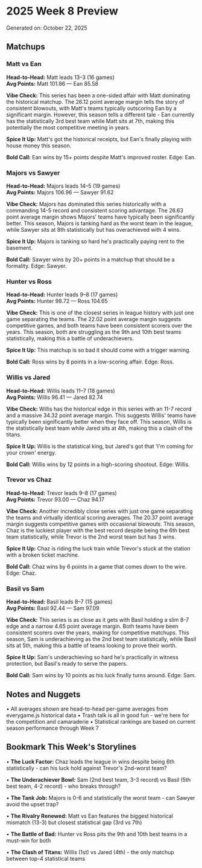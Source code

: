 # 2025 Week 8 Preview

Generated on: October 22, 2025

## Matchups

### Matt vs Ean
**Head-to-Head:** Matt leads 13–3 (16 games)  
**Avg Points:** Matt 101.86 — Ean 85.58

**Vibe Check:** This series has been a one-sided affair with Matt dominating the historical matchup. The 26.12 point average margin tells the story of consistent blowouts, with Matt's teams typically outscoring Ean by a significant margin. However, this season tells a different tale - Ean currently has the statistically 3rd best team while Matt sits at 7th, making this potentially the most competitive meeting in years.

**Spice It Up:** Matt's got the historical receipts, but Ean's finally playing with house money this season.

**Bold Call:** Ean wins by 15+ points despite Matt's improved roster. Edge: Ean.

### Majors vs Sawyer
**Head-to-Head:** Majors leads 14–5 (19 games)  
**Avg Points:** Majors 106.96 — Sawyer 91.62

**Vibe Check:** Majors has dominated this series historically with a commanding 14-5 record and consistent scoring advantage. The 26.63 point average margin shows Majors' teams have typically been significantly better. This season, Majors is tanking hard as the worst team in the league, while Sawyer sits at 8th statistically but has overachieved with 4 wins.

**Spice It Up:** Majors is tanking so hard he's practically paying rent to the basement.

**Bold Call:** Sawyer wins by 20+ points in a matchup that should be a formality. Edge: Sawyer.

### Hunter vs Ross
**Head-to-Head:** Hunter leads 9–8 (17 games)  
**Avg Points:** Hunter 98.72 — Ross 104.65

**Vibe Check:** This is one of the closest series in league history with just one game separating the teams. The 22.02 point average margin suggests competitive games, and both teams have been consistent scorers over the years. This season, both are struggling as the 9th and 10th best teams statistically, making this a battle of underachievers.

**Spice It Up:** This matchup is so bad it should come with a trigger warning.

**Bold Call:** Ross wins by 8 points in a low-scoring affair. Edge: Ross.

### Willis vs Jared
**Head-to-Head:** Willis leads 11–7 (18 games)  
**Avg Points:** Willis 96.41 — Jared 82.74

**Vibe Check:** Willis has the historical edge in this series with an 11-7 record and a massive 34.32 point average margin. This suggests Willis' teams have typically been significantly better when they face off. This season, Willis is the statistically best team while Jared sits at 4th, making this a clash of the titans.

**Spice It Up:** Willis is the statistical king, but Jared's got that 'I'm coming for your crown' energy.

**Bold Call:** Willis wins by 12 points in a high-scoring shootout. Edge: Willis.

### Trevor vs Chaz
**Head-to-Head:** Trevor leads 9–8 (17 games)  
**Avg Points:** Trevor 93.00 — Chaz 94.17

**Vibe Check:** Another incredibly close series with just one game separating the teams and virtually identical scoring averages. The 20.37 point average margin suggests competitive games with occasional blowouts. This season, Chaz is the luckiest player with the best record despite being the 6th best team statistically, while Trevor is the 2nd worst team but has 3 wins.

**Spice It Up:** Chaz is riding the luck train while Trevor's stuck at the station with a broken ticket machine.

**Bold Call:** Chaz wins by 6 points in a game that comes down to the wire. Edge: Chaz.

### Basil vs Sam
**Head-to-Head:** Basil leads 8–7 (15 games)  
**Avg Points:** Basil 92.44 — Sam 97.09

**Vibe Check:** This series is as close as it gets with Basil holding a slim 8-7 edge and a narrow 4.65 point average margin. Both teams have been consistent scorers over the years, making for competitive matchups. This season, Sam is underachieving as the 2nd best team statistically, while Basil sits at 5th, making this a battle of teams looking to prove their worth.

**Spice It Up:** Sam's underachieving so hard he's practically in witness protection, but Basil's ready to serve the papers.

**Bold Call:** Sam wins by 10 points as his luck finally turns around. Edge: Sam.

## Notes and Nuggets

• All averages shown are head-to-head per-game averages from everygame.js historical data
• Trash talk is all in good fun - we're here for the competition and camaraderie
• Statistical rankings are based on current season performance through Week 7

## Bookmark This Week's Storylines

• **The Luck Factor:** Chaz leads the league in wins despite being 6th statistically - can his luck hold against Trevor's 2nd-worst team?

• **The Underachiever Bowl:** Sam (2nd best team, 3-3 record) vs Basil (5th best team, 4-2 record) - who breaks through?

• **The Tank Job:** Majors is 0-6 and statistically the worst team - can Sawyer avoid the upset trap?

• **The Rivalry Renewed:** Matt vs Ean features the biggest historical mismatch (13-3) but closest statistical gap (3rd vs 7th)

• **The Battle of Bad:** Hunter vs Ross pits the 9th and 10th best teams in a must-win for both

• **The Clash of Titans:** Willis (1st) vs Jared (4th) - the only matchup between top-4 statistical teams